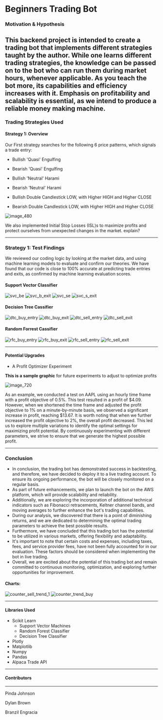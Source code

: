 # Beginners Trading Bot

### Motivation & Hypothesis
This backend project is intended to create a trading bot that implements different strategies taught by the author. While one learns different trading strategies, the knowledge can be passed on to the bot who can run them during market hours, whenever applicable. As you teach the bot more, its capabilities and efficiency increases with it. Emphasis on profitability and scalability is essential, as we intend to produce a reliable money making machine.
---
### Trading Strategies Used
#### Strategy 1: Overview
Our First strategy searches for the following 6 price patterns, which signals a trade entry:

- Bullish 'Quasi' Engulfing
- Bearish 'Quasi' Engulfing

- Bullish 'Neutral' Harami
- Bearish 'Neutral' Harami

- Bullish Double Candlestick LOW, with Higher HIGH and Higher CLOSE
- Bearish Double Candlestick LOW, with Higher HIGH and Higher CLOSE


![image_480](https://github.com/Pindainc/Beginners_Trading_Bot/assets/100908888/c1be7f4f-1203-4e6e-af85-37b19f149336)


We also implemented Initial Stop Losses (ISL)s to maximize profits and protect ourselves from unexpected changes in the market.
explain?

---
### Strategy 1: Test Findings 
We reviewed our coding logic by looking at the market data, and using machine learning models to evaluate and confirm our theories. We have found that our code is close to 100% accurate at predicting trade entries and exits, as confirmed by machine learning evaluation scores.


#### Support Vector Classifier
![svc_be](https://github.com/Pindainc/Beginners_Trading_Bot/assets/100908888/72f36014-5ad8-4f23-8c51-7f726a329044)
![svc_b_exit](https://github.com/Pindainc/Beginners_Trading_Bot/assets/100908888/219cff21-005d-4f1c-af57-894812e6c1b5)
![svc_se](https://github.com/Pindainc/Beginners_Trading_Bot/assets/100908888/8fe59839-2828-4667-965f-6180c576f4c3)
![svc_s_exit](https://github.com/Pindainc/Beginners_Trading_Bot/assets/100908888/559bcab6-7990-46b8-a1b9-f21e5ea364b6)



#### Decision Tree Cassifier
![dtc_buy_entry](https://github.com/Pindainc/Beginners_Trading_Bot/assets/100908888/bffac718-f2f6-4858-9754-be274e157861)
![dtc_buy_exit](https://github.com/Pindainc/Beginners_Trading_Bot/assets/100908888/ecd0227d-2744-4634-8140-04663571cc17)
![dtc_sell_entry](https://github.com/Pindainc/Beginners_Trading_Bot/assets/100908888/f6db8385-31ae-40d6-8f00-cad866631575)
![dtc_sell_exit](https://github.com/Pindainc/Beginners_Trading_Bot/assets/100908888/7ea56100-03a1-4859-8fd5-a46efb46443d)



#### Random Forrest Cassifier
![rfc_buy_entry](https://github.com/Pindainc/Beginners_Trading_Bot/assets/100908888/19a6b809-d91c-452a-945d-adefd634b6c5)
![rfc_buy_exit](https://github.com/Pindainc/Beginners_Trading_Bot/assets/100908888/70c0bb0b-8ccb-452f-9472-294cc4343b68)
![rfc_sell_entry](https://github.com/Pindainc/Beginners_Trading_Bot/assets/100908888/bb0c869a-313b-423d-9511-78fc9e5cecbf)
![rfc_sell_exit](https://github.com/Pindainc/Beginners_Trading_Bot/assets/100908888/ee72ab2f-0069-430b-9509-c93ab08039e9)


---
#### Potential Upgrades
- A Profit Optimizer Experiment

**This is a sample graphic** for future experiments to adjust  to optimize profits

![image_720](https://github.com/Pindainc/Beginners_Trading_Bot/assets/100908888/3e652b8e-62f5-4bb8-9775-11ed1b752f8b)


As an example, we conducted a test on AAPL using an hourly time frame with a profit objective of 0.5%. This test resulted in a profit of $4.09. However, when we shortened the time frame and adjusted the profit objective to 1% on a minute-by-minute basis, we observed a significant increase in profit, reaching $13.67. It is worth noting that when we further increased the profit objective to 2%, the overall profit decreased. This led us to explore multiple variations to identify the optimal settings for maximizing profit potential. By continuously experimenting with different parameters, we strive to ensure that we generate the highest possible profit.

---
### Conclusion

- In conclusion, the trading bot has demonstrated success in backtesting, and therefore, we have decided to deploy it to a live trading account. To ensure its ongoing performance, the bot will be closely monitored on a regular basis.
- As part of future enhancements, we plan to launch the bot on the AWS platform, which will provide scalability and reliability.
- Additionally, we are exploring the incorporation of additional technical indicators such as Fibonacci retracements, Keltner channel bands, and moving averages to further enhance the bot's trading capabilities.
- During our analysis, we discovered that there is a point of diminishing returns, and we are dedicated to determining the optimal trading parameters to achieve the best possible results.
- Furthermore, we have concluded that this trading bot has the potential to be utilized in various markets, offering flexibility and adaptability.
- It's important to note that certain costs and expenses, including taxes, fees, and service provider fees, have not been fully accounted for in our evaluation. These factors should be considered when implementing the bot in live trading.
- Overall, we are excited about the potential of this trading bot and remain committed to continuous monitoring, optimization, and exploring further opportunities for improvement.


#### Charts:
![counter_sell_trend_1](https://github.com/Pindainc/Beginners_Trading_Bot/assets/100908888/7dcfbc98-29f2-4320-b8ba-a0aa5f90a3e9)
![counter_trend_buy](https://github.com/Pindainc/Beginners_Trading_Bot/assets/100908888/25c61142-8ec7-460e-9648-a6ac632af4f3)


---
#### Libraries Used

- Scikit Learn
  - Support Vector Machines
  - Random Forest Classifier
  - Decision Tree Classifier
- Plotly
- Matplotlib
- Numpy
- Pandas
- Alpaca Trade API
---

#### Contributors 
---
Pinda Johnson 

Dylan Brown

Branzil Engracia
